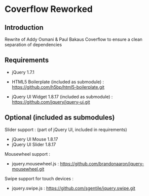 Coverflow Reworked
====================

Introduction
---------------------

Rewrite of Addy Osmani & Paul Bakaus Coverflow to ensure a clean separation of dependencies


Requirements
---------------------

* jQuery 1.7.1

* HTML5 Boilerplate (included as submodule) : https://github.com/h5bp/html5-boilerplate.git
* jQuery UI Widget 1.8.17 (included as submodule) : https://github.com/jquery/jquery-ui.git

Optional (included as submodules)
---------------------

Slider support :  (part of jQuery UI, included in requirements)

* jQuery UI Mouse 1.8.17
* jQuery UI Slider 1.8.17

Mousewheel support :

*  jquery.mousewheel.js : https://github.com/brandonaaron/jquery-mousewheel.git

Swipe support for touch devices :

* jquery.swipe.js : https://github.com/sgentile/jquery.swipe.git